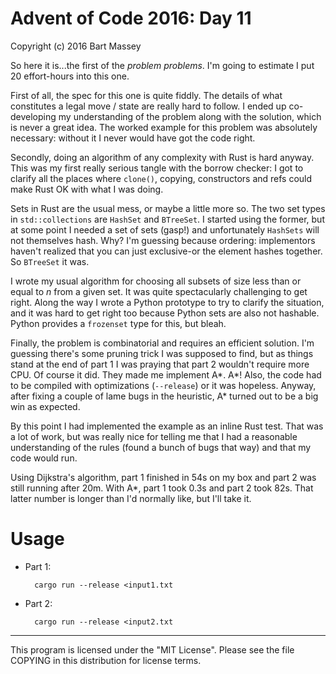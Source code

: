 # Advent of Code 2016: Day 11
Copyright (c) 2016 Bart Massey

So here it is...the first of the *problem problems*. I'm
going to estimate I put 20 effort-hours into this one.

First of all, the spec for this one is quite fiddly. The
details of what constitutes a legal move / state are really
hard to follow. I ended up co-developing my understanding of
the problem along with the solution, which is never a great
idea. The worked example for this problem was absolutely
necessary: without it I never would have got the code right.

Secondly, doing an algorithm of any complexity with Rust is
hard anyway. This was my first really serious tangle with
the borrow checker: I got to clarify all the places where
`clone()`, copying, constructors and refs could make Rust OK
with what I was doing.

Sets in Rust are the usual mess, or maybe a little more
so. The two set types in `std::collections` are `HashSet`
and `BTreeSet`. I started using the former, but at some
point I needed a set of sets (gasp!) and unfortunately
`HashSets` will not themselves hash. Why? I'm guessing
because ordering: implementors haven't realized that
you can just exclusive-or the element hashes together. So
`BTreeSet` it was.

I wrote my usual algorithm for choosing all subsets of size
less than or equal to *n* from a given set. It was quite
spectacularly challenging to get right. Along the way I
wrote a Python prototype to try to clarify the situation,
and it was hard to get right too because Python sets are
also not hashable. Python provides a `frozenset` type for
this, but bleah.

Finally, the problem is combinatorial and requires an
efficient solution. I'm guessing there's some pruning trick
I was supposed to find, but as things stand at the end of
part 1 I was praying that part 2 wouldn't require more
CPU. Of course it did. They made me implement A\*. A\*!
Also, the code had to be compiled with optimizations
(`--release`) or it was hopeless. Anyway, after fixing a
couple of lame bugs in the heuristic, A\* turned out to be a
big win as expected.

By this point I had implemented the example as an inline
Rust test. That was a lot of work, but was really nice for
telling me that I had a reasonable understanding of the
rules (found a bunch of bugs that way) and that my code
would run.

Using Dijkstra's algorithm, part 1 finished in 54s on my box
and part 2 was still running after 20m. With A\*, part 1
took 0.3s and part 2 took 82s. That latter number is longer
than I'd normally like, but I'll take it.

# Usage

* Part 1:

        cargo run --release <input1.txt

* Part 2:

        cargo run --release <input2.txt

---

This program is licensed under the "MIT License".
Please see the file COPYING in this distribution
for license terms.
